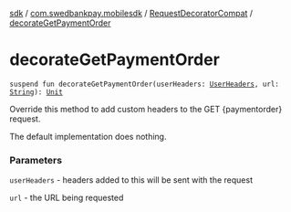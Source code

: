 [sdk](../../index.md) / [com.swedbankpay.mobilesdk](../index.md) / [RequestDecoratorCompat](index.md) / [decorateGetPaymentOrder](./decorate-get-payment-order.md)

# decorateGetPaymentOrder

`suspend fun decorateGetPaymentOrder(userHeaders: `[`UserHeaders`](../-user-headers/index.md)`, url: `[`String`](https://kotlinlang.org/api/latest/jvm/stdlib/kotlin/-string/index.html)`): `[`Unit`](https://kotlinlang.org/api/latest/jvm/stdlib/kotlin/-unit/index.html)

Override this method to add custom headers to the GET {paymentorder} request.

The default implementation does nothing.

### Parameters

`userHeaders` - headers added to this will be sent with the request

`url` - the URL being requested